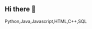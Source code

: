## Hi there 👋

<!--
**PPMASTER17181/PPMASTER17181** is a ✨ _special_ ✨ repository because its `README.md` (this file) appears on your GitHub profile.

I love coding 
Ik how to make ai modules for personal uses

- 🔭 I’m currently working on : Zack an personal ai assistant 
- 🌱 I’m currently learning ...
- 👯 I’m looking to collaborate on ...
- 🤔 I’m looking for help with ...
- 💬 Ask me about ...
- 📫 How to reach me: ...
- 😄 Pronouns: He/Him
- ⚡ Fun fact: I have dual personality disorder 
-->
Python,Java,Javascript,HTML,C++,SQL
